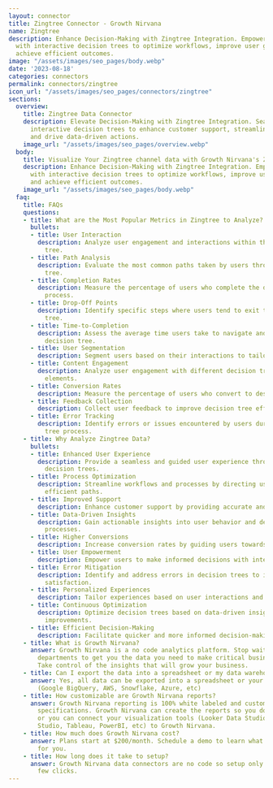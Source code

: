 ```yaml
---
layout: connector
title: Zingtree Connector - Growth Nirvana
name: Zingtree
description: Enhance Decision-Making with Zingtree Integration. Empower your organization
  with interactive decision trees to optimize workflows, improve user guidance, and
  achieve efficient outcomes.
image: "/assets/images/seo_pages/body.webp"
date: '2023-08-18'
categories: connectors
permalink: connectors/zingtree
icon_url: "/assets/images/seo_pages/connectors/zingtree"
sections:
  overview:
    title: Zingtree Data Connector
    description: Elevate Decision-Making with Zingtree Integration. Seamlessly integrate
      interactive decision trees to enhance customer support, streamline processes,
      and drive data-driven actions.
    image_url: "/assets/images/seo_pages/overview.webp"
  body:
    title: Visualize Your Zingtree channel data with Growth Nirvana's Zingtree Connector
    description: Enhance Decision-Making with Zingtree Integration. Empower your organization
      with interactive decision trees to optimize workflows, improve user guidance,
      and achieve efficient outcomes.
    image_url: "/assets/images/seo_pages/body.webp"
  faq:
    title: FAQs
    questions:
    - title: What are the Most Popular Metrics in Zingtree to Analyze?
      bullets:
      - title: User Interaction
        description: Analyze user engagement and interactions within the decision
          tree.
      - title: Path Analysis
        description: Evaluate the most common paths taken by users through the decision
          tree.
      - title: Completion Rates
        description: Measure the percentage of users who complete the decision tree
          process.
      - title: Drop-Off Points
        description: Identify specific steps where users tend to exit the decision
          tree.
      - title: Time-to-Completion
        description: Assess the average time users take to navigate and complete the
          decision tree.
      - title: User Segmentation
        description: Segment users based on their interactions to tailor experiences.
      - title: Content Engagement
        description: Analyze user engagement with different decision tree content
          elements.
      - title: Conversion Rates
        description: Measure the percentage of users who convert to desired outcomes.
      - title: Feedback Collection
        description: Collect user feedback to improve decision tree effectiveness.
      - title: Error Tracking
        description: Identify errors or issues encountered by users during the decision
          tree process.
    - title: Why Analyze Zingtree Data?
      bullets:
      - title: Enhanced User Experience
        description: Provide a seamless and guided user experience through interactive
          decision trees.
      - title: Process Optimization
        description: Streamline workflows and processes by directing users through
          efficient paths.
      - title: Improved Support
        description: Enhance customer support by providing accurate and relevant information.
      - title: Data-Driven Insights
        description: Gain actionable insights into user behavior and decision-making
          processes.
      - title: Higher Conversions
        description: Increase conversion rates by guiding users towards desired outcomes.
      - title: User Empowerment
        description: Empower users to make informed decisions with interactive guidance.
      - title: Error Mitigation
        description: Identify and address errors in decision trees to improve user
          satisfaction.
      - title: Personalized Experiences
        description: Tailor experiences based on user interactions and preferences.
      - title: Continuous Optimization
        description: Optimize decision trees based on data-driven insights for ongoing
          improvements.
      - title: Efficient Decision-Making
        description: Facilitate quicker and more informed decision-making processes.
    - title: What is Growth Nirvana?
      answer: Growth Nirvana is a no code analytics platform. Stop waiting for other
        departments to get you the data you need to make critical business decisions.
        Take control of the insights that will grow your business.
    - title: Can I export the data into a spreadsheet or my data warehouse?
      answer: Yes, all data can be exported into a spreadsheet or your data warehouse
        (Google BigQuery, AWS, Snowflake, Azure, etc)
    - title: How customizable are Growth Nirvana reports?
      answer: Growth Nirvana reporting is 100% white labeled and customized to your
        specifications. Growth Nirvana can create the reports so you don’t have to
        or you can connect your visualization tools (Looker Data Studio/Google Data
        Studio, Tableau, PowerBI, etc) to Growth Nirvana.
    - title: How much does Growth Nirvana cost?
      answer: Plans start at $200/month. Schedule a demo to learn what plan is best
        for you.
    - title: How long does it take to setup?
      answer: Growth Nirvana data connectors are no code so setup only requires a
        few clicks.
---
```

